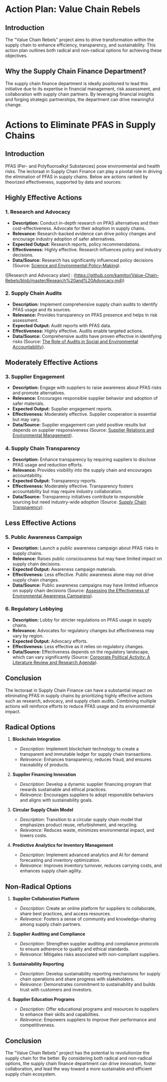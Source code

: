 # Action Plan: Value Chain Rebels

## Introduction
The "Value Chain Rebels" project aims to drive transformation within the supply chain to enhance efficiency, transparency, and sustainability. This action plan outlines both radical and non-radical options for achieving these objectives.

## Why the Supply Chain Finance Department?
The supply chain finance department is ideally positioned to lead this initiative due to its expertise in financial management, risk assessment, and collaboration with supply chain partners. By leveraging financial insights and forging strategic partnerships, the department can drive meaningful change.


# Actions to Eliminate PFAS in Supply Chains

## Introduction
PFAS (Per- and Polyfluoroalkyl Substances) pose environmental and health risks. The lectoraat in Supply Chain Finance can play a pivotal role in driving the elimination of PFAS in supply chains. Below are actions ranked by theorized effectiveness, supported by data and sources:

## Highly Effective Actions

### 1. Research and Advocacy
- **Description:** Conduct in-depth research on PFAS alternatives and their cost-effectiveness. Advocate for their adoption in supply chains.
- **Relevance:** Research-backed evidence can drive policy changes and encourage industry adoption of safer alternatives.
- **Expected Output:** Research reports, policy recommendations.
- **Effectiveness:** Highly effective. Research influences policy and industry decisions.
- **Data/Source:** Research has significantly influenced policy decisions (Source: [Science and Environmental Policy-Making](https://www.jstor.org/stable/2222558)).

([Research and Advocacy plan] : (https://github.com/kamitor/Value-Chain-Rebels/blob/master/Research%20and%20Advocacy.md))


### 2. Supply Chain Audits
- **Description:** Implement comprehensive supply chain audits to identify PFAS usage and its sources.
- **Relevance:** Provides transparency on PFAS presence and helps in risk assessment.
- **Expected Output:** Audit reports with PFAS data.
- **Effectiveness:** Highly effective. Audits enable targeted actions.
- **Data/Source:** Comprehensive audits have proven effective in identifying risks (Source: [The Role of Audits in Social and Environmental Accountability](https://pubsonline.informs.org/doi/abs/10.1287/corp.12.1.13)).

## Moderately Effective Actions

### 3. Supplier Engagement
- **Description:** Engage with suppliers to raise awareness about PFAS risks and promote alternatives.
- **Relevance:** Encourages responsible supplier behavior and adoption of safer materials.
- **Expected Output:** Supplier engagement reports.
- **Effectiveness:** Moderately effective. Supplier cooperation is essential but may vary.
- **Data/Source:** Supplier engagement can yield positive results but depends on supplier responsiveness (Source: [Supplier Relations and Environmental Management](https://www.tandfonline.com/doi/abs/10.1080/0020754991900006)).

### 4. Supply Chain Transparency
- **Description:** Enhance transparency by requiring suppliers to disclose PFAS usage and reduction efforts.
- **Relevance:** Provides visibility into the supply chain and encourages accountability.
- **Expected Output:** Transparency reports.
- **Effectiveness:** Moderately effective. Transparency fosters accountability but may require industry collaboration.
- **Data/Source:** Transparency initiatives contribute to responsible sourcing but need industry-wide adoption (Source: [Supply Chain Transparency](https://www.sciencedirect.com/science/article/pii/S0925527319302283)).

## Less Effective Actions

### 5. Public Awareness Campaign
- **Description:** Launch a public awareness campaign about PFAS risks in supply chains.
- **Relevance:** Raises public consciousness but may have limited impact on supply chain decisions.
- **Expected Output:** Awareness campaign materials.
- **Effectiveness:** Less effective. Public awareness alone may not drive supply chain changes.
- **Data/Source:** Public awareness campaigns may have limited influence on supply chain decisions (Source: [Assessing the Effectiveness of Environmental Awareness Campaigns](https://www.sciencedirect.com/science/article/abs/pii/S0301421504000440)).

### 6. Regulatory Lobbying
- **Description:** Lobby for stricter regulations on PFAS usage in supply chains.
- **Relevance:** Advocates for regulatory changes but effectiveness may vary by region.
- **Expected Output:** Advocacy efforts.
- **Effectiveness:** Less effective as it relies on regulatory changes.
- **Data/Source:** Effectiveness depends on the regulatory landscape, which can vary significantly (Source: [Corporate Political Activity: A Literature Review and Research Agenda](https://onlinelibrary.wiley.com/doi/abs/10.1111/j.1745-6622.2012.00375.x)).

## Conclusion
The lectoraat in Supply Chain Finance can have a substantial impact on eliminating PFAS in supply chains by prioritizing highly effective actions such as research, advocacy, and supply chain audits. Combining multiple actions will reinforce efforts to reduce PFAS usage and its environmental impact.


## Radical Options
1. **Blockchain Integration**
   - *Description:* Implement blockchain technology to create a transparent and immutable ledger for supply chain transactions.
   - *Relevance:* Enhances transparency, reduces fraud, and ensures traceability of products.

2. **Supplier Financing Innovation**
   - *Description:* Develop a dynamic supplier financing program that rewards sustainable and ethical practices.
   - *Relevance:* Encourages suppliers to adopt responsible behaviors and aligns with sustainability goals.

3. **Circular Supply Chain Model**
   - *Description:* Transition to a circular supply chain model that emphasizes product reuse, refurbishment, and recycling.
   - *Relevance:* Reduces waste, minimizes environmental impact, and lowers costs.

4. **Predictive Analytics for Inventory Management**
   - *Description:* Implement advanced analytics and AI for demand forecasting and inventory optimization.
   - *Relevance:* Improves inventory turnover, reduces carrying costs, and enhances supply chain agility.

## Non-Radical Options
1. **Supplier Collaboration Platform**
   - *Description:* Create an online platform for suppliers to collaborate, share best practices, and access resources.
   - *Relevance:* Fosters a sense of community and knowledge-sharing among supply chain partners.

2. **Supplier Auditing and Compliance**
   - *Description:* Strengthen supplier auditing and compliance protocols to ensure adherence to quality and ethical standards.
   - *Relevance:* Mitigates risks associated with non-compliant suppliers.

3. **Sustainability Reporting**
   - *Description:* Develop sustainability reporting mechanisms for supply chain operations and share progress with stakeholders.
   - *Relevance:* Demonstrates commitment to sustainability and builds trust with customers and investors.

4. **Supplier Education Programs**
   - *Description:* Offer educational programs and resources to suppliers to enhance their skills and capabilities.
   - *Relevance:* Empowers suppliers to improve their performance and competitiveness.

## Conclusion
The "Value Chain Rebels" project has the potential to revolutionize the supply chain for the better. By considering both radical and non-radical options, the supply chain finance department can drive innovation, foster collaboration, and lead the way toward a more sustainable and efficient supply chain ecosystem.

<!--stackedit_data:
eyJoaXN0b3J5IjpbLTQ4NTI5MzQzN119
-->
